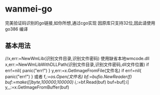 # wanmei-go
完美验证码识别的go链接,如你所想,通过cgo实现
因原库只支持32位,因此请使用go386 编译
## 基本用法
//x,err:=NewWmLib(识别文件目录,识别文件密码)  使用缺省本地wmcode.dll
x,err:=NewWmLibWithDLLPath(识别文件目录,识别文件密码,dll文件位置)
	if err!=nil{
		panic("err!")
	}
y,err:=x.GetImageFromFile(文件名)
	if err!=nil{
		panic("err!")
	}
或者
f,_:=os.Open(文件名)
bf:=bufio.NewReader(f)
buf:=make([]byte,100000,100000)
i,_:=bf.Read(buf)
buf=buf[:i]
y,_:=x.GetImageFromBuffer(buf)
